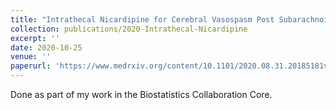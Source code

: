 ```yaml
---
title: "Intrathecal Nicardipine for Cerebral Vasospasm Post Subarachnoid Hemorrhage–a Retrospective Propensity-Based Analysis (pre-print)"
collection: publications/2020-Intrathecal-Nicardipine
excerpt: ''
date: 2020-10-25
venue: ''
paperurl: 'https://www.medrxiv.org/content/10.1101/2020.08.31.20185181v2'
---
```


Done as part of my work in the Biostatistics Collaboration Core.
